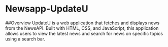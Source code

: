 # Newsapp-UpdateU
##Overview
UpdateU is a web application that fetches and displays news from the NewsAPI. Built with HTML, CSS, and JavaScript, this application allows users to view the latest news and search for news on specific topics using a search bar.
